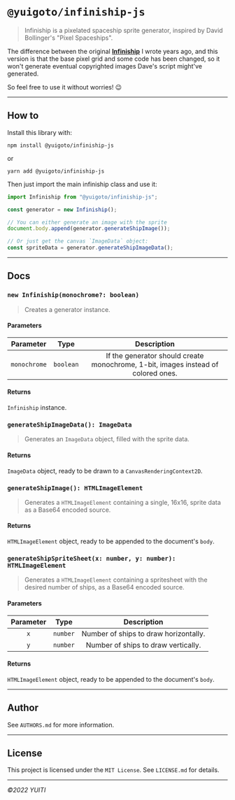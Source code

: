 # `@yuigoto/infiniship-js`

> Infiniship is a pixelated spaceship sprite generator, inspired by David Bollinger's "Pixel Spaceships".

The difference between the original **[Infiniship](https://github.com/yuigoto/infiniship)** I wrote years ago, and this version is that the base pixel grid and some code has been changed, so it won't generate eventual copyrighted images Dave's script might've generated.

So feel free to use it without worries! :wink:

---

## How to

Install this library with:

```
npm install @yuigoto/infiniship-js
```

or

```
yarn add @yuigoto/infiniship-js
```

Then just import the main infiniship class and use it:

```js
import Infiniship from "@yuigoto/infiniship-js";

const generator = new Infiniship();

// You can either generate an image with the sprite
document.body.append(generator.generateShipImage());

// Or just get the canvas `ImageData` object:
const spriteData = generator.generateShipImageData();
```

---

## Docs

### `new Infiniship(monochrome?: boolean)`

> Creates a generator instance.

#### Parameters

|  Parameter   |   Type    |                                    Description                                    |
| :----------: | :-------: | :-------------------------------------------------------------------------------: |
| `monochrome` | `boolean` | If the generator should create monochrome, 1-bit, images instead of colored ones. |

#### Returns

`Infiniship` instance.

### `generateShipImageData(): ImageData`

> Generates an `ImageData` object, filled with the sprite data.

#### Returns

`ImageData` object, ready to be drawn to a `CanvasRenderingContext2D`.

### `generateShipImage(): HTMLImageElement`

> Generates a `HTMLImageElement` containing a single, 16x16, sprite data as a Base64 encoded source.

#### Returns

`HTMLImageElement` object, ready to be appended to the document's `body`.

### `generateShipSpriteSheet(x: number, y: number): HTMLImageElement`

> Generates a `HTMLImageElement` containing a spritesheet with the desired number of ships, as a Base64 encoded source.

#### Parameters

| Parameter |   Type   |              Description              |
| :-------: | :------: | :-----------------------------------: |
|    `x`    | `number` | Number of ships to draw horizontally. |
|    `y`    | `number` |  Number of ships to draw vertically.  |

#### Returns

`HTMLImageElement` object, ready to be appended to the document's `body`.

---

## Author

See `AUTHORS.md` for more information.

---

## License

This project is licensed under the `MIT License`. See `LICENSE.md` for details.

---

_&copy;2022 YUITI_
